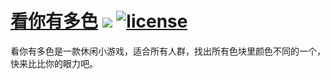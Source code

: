# [看你有多色](http://yanhaijing.com/color/) [![](https://img.shields.io/badge/Powered%20by-fis3%20base-brightgreen.svg)](https://github.com/yanhaijing/fis3-base) [![license](http://img.shields.io/npm/l/express.svg)](https://github.com/yanhaijing/fis3-base/blob/master/MIT-LICENSE)
看你有多色是一款休闲小游戏，适合所有人群，找出所有色块里颜色不同的一个，快来比比你的眼力吧。


